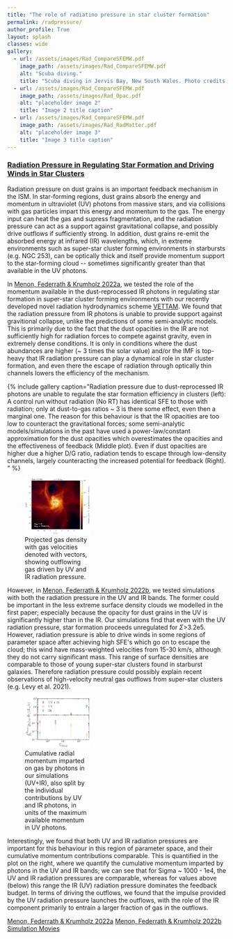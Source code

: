 ```yaml
---
title: "The role of radiatino pressure in star cluster formation"
permalink: /radpressure/
author_profile: True
layout: splash
classes: wide
gallery:
  - url: /assets/images/Rad_CompareSFEMW.pdf
    image_path: /assets/images/Rad_CompareSFEMW.pdf
    alt: "Scuba diving."
    title: "Scuba diving in Jervis Bay, New South Wales. Photo credits: "
  - url: /assets/images/Rad_CompareSFEMW.pdf
    image_path: /assets/images/Rad_Opac.pdf
    alt: "placeholder image 2"
    title: "Image 2 title caption"
  - url: /assets/images/Rad_CompareSFEMW.pdf
    image_path: /assets/images/Rad_RadMatter.pdf
    alt: "placeholder image 3"
    title: "Image 3 title caption"
---
```

<h3><u>
  Radiation Pressure in Regulating Star Formation and Driving Winds in Star Clusters
</u> </h3>

Radiation pressure on dust grains is an important feedback mechanism in the ISM. In star-forming regions, dust grains absorb the energy and momentum in ultraviolet (UV) photons from massive stars, and via collisions with gas particles impart this energy and momentum to the gas. The energy input can heat the gas and supress fragmentation, and the radiation pressure can act as a support against gravitational collapse, and possibly drive outflows if sufficiently strong. In addition, dust grains re-emit the absorbed energy at infrared (IR) wavelengths, which, in extreme environments such as super-star cluster forming environments in starbursts (e.g. NGC 253), can be optically thick and itself provide momentum support to the star-forming cloud -- sometimes significantly greater than that available in the UV photons. 

In [Menon, Federrath & Krumholz 2022a](https://ui.adsabs.harvard.edu/abs/2022MNRAS.tmp.2507M/abstract), we tested the role of the momentum available in the dust-reprocessed IR photons in regulating star formation in super-star cluster forming environments with our recently developed novel radiation hydrodynamics scheme [VETTAM](https://ui.adsabs.harvard.edu/abs/2022MNRAS.512..401M/abstract). We found that the radiation pressure from IR photons is unable to provide support against gravitional collapse, unlike the predictions of some semi-analytic models. This is primarily due to the fact that the dust opacities in the IR are not sufficiently high for radiation forces to compete against gravity, even in extremely dense conditions. It is only in conditions where the dust abundances are higher (~ 3 times the solar value) and/or the IMF is top-heavy that IR radiation pressure can play a dynamical role in star cluster formation, and even there the escape of radiation through optically thin channels lowers the efficiency of the mechanism. 

{% include gallery caption="Radiation pressure due to dust-reprocessed IR photons are unable to regulate the star formation efficiency in clusters (left): A control run without radiation (No RT) has identical SFE to those with radiation; only at dust-to-gas ratios ~ 3 is there some effect, even then a marginal one. The reason for this behaviour is that the IR opacities are too low to counteract the gravitational forces; some semi-analytic models/simulations in the past have used a power-law/constant approximation for the dust opacities which overestimates the opacities and the effectiveness of feedback (Middle plot). Even if dust opacities are higher due a higher D/G ratio, radiation tends to escape through low-density channels, largely counteracting the increased potential for feedback (Right). " %}

<!-- ![image-left](/assets/images/UVIRDensity.pdf){: .align-left} -->
<figure style="width: 30%" class="align-left">
  <a href="/assets/images/UVIRDensity.pdf" title="Projected gas density" alt="Projected gas density">
  <img src="/assets/images/UVIRDensity.pdf" alt=""></a>
  <figcaption>Projected gas density with gas velocities denoted with vectors, showing outflowing gas driven by UV and IR radiation pressure.</figcaption>
</figure>


However, in [Menon, Federrath & Krumholz 2022b](https://arxiv.org/abs/2210.02818), we tested simulations with both the radiation pressure in the UV and IR bands. The former could be important in the less extreme surface density clouds we modelled in the first paper; especially because the opacity for dust grains in the UV is significantly higher than in the IR. Our simulations find that even with the UV radiation pressure, star formation proceeds unregulated for $\Sigma$>3.2e5. However, radiation pressure is able to drive winds in some regions of parameter space after achieving high SFE's which go on to escape the cloud; this wind have mass-weighted velocities from 15-30 km/s, although they do not carry significant mass. This range of surface densities are comparable to those of young super-star clusters found in starburst galaxies. Therefore radiation pressure could possibly explain recent observations of high-velocity neutral gas outflows from super-star clusters (e.g. Levy et al. 2021). 

<figure style="width: 30%" class="align-right">
  <a href="/assets/images/CumForceRatio.pdf" title="UV/IR Momentum contribution" alt="UV/IR Momentum contribution">
  <img src="/assets/images/CumForceRatio.pdf" alt=""></a>
  <figcaption>Cumulative radial momentum imparted on gas by photons in our simulations (UV+IR), also split by the individual contributions by UV and IR photons, in units of the maximum available momentum in UV photons. </figcaption>
</figure>

<!-- ![image-right](/assets/images/CumForceRatio.pdf){: .align-right} Caption of image -->

Interestingly, we found that both UV and IR radiation pressures are important for this behaviour in this region of parameter space, and their cumulative momentum contributions comparable. This is quantified in the plot on the right, where we quantify the cumulative momentum imparted by photons in the UV and IR bands; we can see that for Sigma ~ 1000 - 1e4, the UV and IR radiation pressures are comparable, whereas for values above (below) this range the IR (UV) radiation pressure dominates the feedback budget. In terms of driving the outflows, we found that the impulse provided by the UV radiation pressure launches the outflows, with the role of the IR component primarily to entrain a larger fraction of gas in the outflows.

<a href="https://ui.adsabs.harvard.edu/abs/2022MNRAS.tmp.2507M/abstract" class="btn btn--primary">Menon, Federrath & Krumholz 2022a</a> <a href="https://arxiv.org/abs/2210.02818" class="btn btn--primary">Menon, Federrath & Krumholz 2022b</a> <a href="/radpres_movies" class="btn btn--primary">Simulation Movies</a>  
